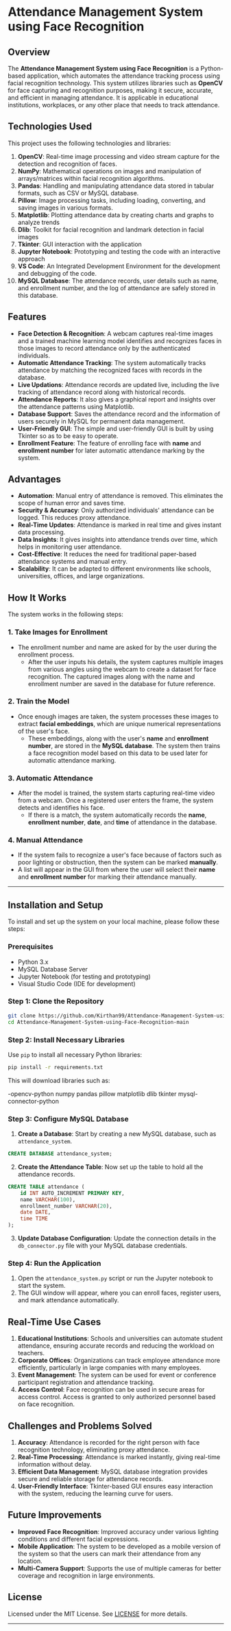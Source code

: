 

# Attendance Management System using Face Recognition

## Overview

The **Attendance Management System using Face Recognition** is a Python-based application, which automates the attendance tracking process using facial recognition technology. This system utilizes libraries such as **OpenCV** for face capturing and recognition purposes, making it secure, accurate, and efficient in managing attendance. It is applicable in educational institutions, workplaces, or any other place that needs to track attendance.

## Technologies Used

This project uses the following technologies and libraries:

1. **OpenCV**: Real-time image processing and video stream capture for the detection and recognition of faces.
2. **NumPy**: Mathematical operations on images and manipulation of arrays/matrices within facial recognition algorithms.
3. **Pandas**: Handling and manipulating attendance data stored in tabular formats, such as CSV or MySQL database.
4. **Pillow**: Image processing tasks, including loading, converting, and saving images in various formats.
5. **Matplotlib**: Plotting attendance data by creating charts and graphs to analyze trends
6. **Dlib**: Toolkit for facial recognition and landmark detection in facial images
7. **Tkinter**: GUI interaction with the application
8. **Jupyter Notebook**: Prototyping and testing the code with an interactive approach
9. **VS Code**: An Integrated Development Environment for the development and debugging of the code.
10. **MySQL Database**: The attendance records, user details such as name, and enrollment number, and the log of attendance are safely stored in this database.

## Features

- **Face Detection & Recognition**: A webcam captures real-time images and a trained machine learning model identifies and recognizes faces in those images to record attendance only by the authenticated individuals.
- **Automatic Attendance Tracking**: The system automatically tracks attendance by matching the recognized faces with records in the database.
- **Live Updations**: Attendance records are updated live, including the live tracking of attendance record along with historical records.
- **Attendance Reports**: It also gives a graphical report and insights over the attendance patterns using Matplotlib.
- **Database Support**: Saves the attendance record and the information of users securely in MySQL for permanent data management.
- **User-Friendly GUI**: The simple and user-friendly GUI is built by using Tkinter so as to be easy to operate.
- **Enrollment Feature**: The feature of enrolling face with **name** and **enrollment number** for later automatic attendance marking by the system.

## Advantages

- **Automation**: Manual entry of attendance is removed. This eliminates the scope of human error and saves time.
- **Security & Accuracy**: Only authorized individuals' attendance can be logged. This reduces proxy attendance.
- **Real-Time Updates**: Attendance is marked in real time and gives instant data processing.
- **Data Insights**: It gives insights into attendance trends over time, which helps in monitoring user attendance.
- **Cost-Effective**: It reduces the need for traditional paper-based attendance systems and manual entry.
- **Scalability**: It can be adapted to different environments like schools, universities, offices, and large organizations.

## How It Works

The system works in the following steps:

### 1. Take Images for Enrollment
- The enrollment number and name are asked for by the user during the enrollment process.
   - After the user inputs his details, the system captures multiple images from various angles using the webcam to create a dataset for face recognition. The captured images along with the name and enrollment number are saved in the database for future reference.

### 2. **Train the Model**
- Once enough images are taken, the system processes these images to extract **facial embeddings**, which are unique numerical representations of the user's face.
   - These embeddings, along with the user's **name** and **enrollment number**, are stored in the **MySQL database**. The system then trains a face recognition model based on this data to be used later for automatic attendance marking.

### 3. **Automatic Attendance**
- After the model is trained, the system starts capturing real-time video from a webcam. Once a registered user enters the frame, the system detects and identifies his face.
   - If there is a match, the system automatically records the **name**, **enrollment number**, **date**, and **time** of attendance in the database.

### 4. **Manual Attendance**
- If the system fails to recognize a user's face because of factors such as poor lighting or obstruction, then the system can be marked **manually**.
 - A list will appear in the GUI from where the user will select their **name** and **enrollment number** for marking their attendance manually.

---

## Installation and Setup

To install and set up the system on your local machine, please follow these steps:

### Prerequisites

- Python 3.x
- MySQL Database Server
- Jupyter Notebook (for testing and prototyping)
- Visual Studio Code (IDE for development)

### Step 1: Clone the Repository


```bash
git clone https://github.com/Kirthan99/Attendance-Management-System-using-Face-Recognition-main.git
cd Attendance-Management-System-using-Face-Recognition-main
```


### Step 2: Install Necessary Libraries

Use `pip` to install all necessary Python libraries:


```bash
pip install -r requirements.txt
```

This will download libraries such as:

-opencv-python
numpy
pandas
pillow
matplotlib
dlib
tkinter
mysql-connector-python 

### Step 3: Configure MySQL Database

1. **Create a Database**: Start by creating a new MySQL database, such as `attendance_system`.

```sql
CREATE DATABASE attendance_system;
```

2. **Create the Attendance Table**: Now set up the table to hold all the attendance records.

```sql
CREATE TABLE attendance (
    id INT AUTO_INCREMENT PRIMARY KEY,
    name VARCHAR(100),
    enrollment_number VARCHAR(20),
    date DATE,
    time TIME
);
```

3. **Update Database Configuration**: Update the connection details in the `db_connector.py` file with your MySQL database credentials.

### Step 4: Run the Application

1. Open the `attendance_system.py` script or run the Jupyter notebook to start the system.
2. The GUI window will appear, where you can enroll faces, register users, and mark attendance automatically.

## Real-Time Use Cases

1. **Educational Institutions**: Schools and universities can automate student attendance, ensuring accurate records and reducing the workload on teachers.
2. **Corporate Offices**: Organizations can track employee attendance more efficiently, particularly in large companies with many employees.
3. **Event Management**: The system can be used for event or conference participant registration and attendance tracking.
4. **Access Control**: Face recognition can be used in secure areas for access control. Access is granted to only authorized personnel based on face recognition.

## Challenges and Problems Solved

1. **Accuracy**: Attendance is recorded for the right person with face recognition technology, eliminating proxy attendance.
2. **Real-Time Processing**: Attendance is marked instantly, giving real-time information without delay.
3. **Efficient Data Management**: MySQL database integration provides secure and reliable storage for attendance records.
4. **User-Friendly Interface**: Tkinter-based GUI ensures easy interaction with the system, reducing the learning curve for users.

## Future Improvements

- **Improved Face Recognition**: Improved accuracy under various lighting conditions and different facial expressions.
- **Mobile Application**: The system to be developed as a mobile version of the system so that the users can mark their attendance from any location.
- **Multi-Camera Support**: Supports the use of multiple cameras for better coverage and recognition in large environments.

## License

Licensed under the MIT License. See [LICENSE](LICENSE) for more details.

---

 
